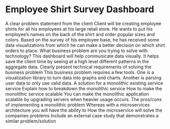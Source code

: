 # Employee Shirt Survey Dashboard

A clear problem statement from the client
Client will be creating employee shirts for all his employees at his large retail store. He wants to put his employee’s names on the back of the shirt and order popular sizes and colors. Based on the survey of his employee base, he has received some data visualizations from which he can make a better decision on which shirt orders to place. 
What business problem are you trying to solve with technology?
This dashboard will help communicate data visually. It helps save the client time by seeing at a high level different patterns in the aggregate data. 
Clearly present technical requirements of solving the business problem
This business problem requires a few tools. One is a visualization library to turn data into graphs and charts. Another is parsing user data to only use valid data. 
A solution for a monolithic existing service service
Explain how to breakdown the monolithic service
How to make the monolithic service scalable
You can make the monolithic application scalable by upgrading servers when heavier usage occurs.
The pros/cons of implementing a monolithic problem
Whereas with a microservices architecture you will have the ability to 
How the microservice will solve the companies problems
Include an external case study that demonstrates a similar problem/solution




